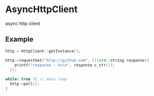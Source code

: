 AsyncHttpClient
===============

async http client


Example
------
```C++
http = HttpClient::getInstance();

http->requestGet("http://github.com", [](std::string response){
    printf("response : %s\n", response.c_str());
  });
  
while( true ){ // main loop
  http->poll();
}
```
